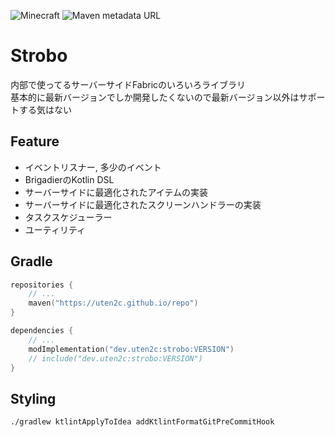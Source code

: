 ![Minecraft](https://img.shields.io/badge/minecraft-1.18.2-brightgreen)
![Maven metadata URL](https://img.shields.io/maven-metadata/v?metadataUrl=https%3A%2F%2Futen2c.github.io%2Frepo%2Fdev%2Futen2c%2Fstrobo%2Fmaven-metadata.xml)

# Strobo

内部で使ってるサーバーサイドFabricのいろいろライブラリ  
基本的に最新バージョンでしか開発したくないので最新バージョン以外はサポートする気はない

## Feature

- イベントリスナー, 多少のイベント
- BrigadierのKotlin DSL
- サーバーサイドに最適化されたアイテムの実装
- サーバーサイドに最適化されたスクリーンハンドラーの実装
- タスクスケジューラー
- ユーティリティ

## Gradle

```kotlin
repositories {
    // ...
    maven("https://uten2c.github.io/repo")
}
```

```kotlin
dependencies {
    // ...
    modImplementation("dev.uten2c:strobo:VERSION")
    // include("dev.uten2c:strobo:VERSION")
}
```

## Styling

```
./gradlew ktlintApplyToIdea addKtlintFormatGitPreCommitHook
```
